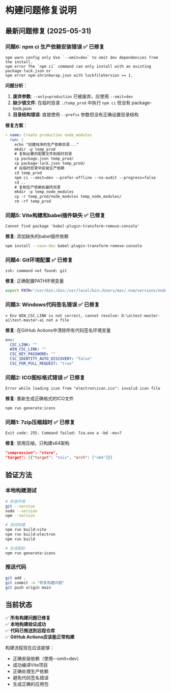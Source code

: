 # 构建问题修复说明

## 最新问题修复 (2025-05-31)

### 问题6: npm ci 生产依赖安装错误 ✅ 已修复
```
npm warn config only Use `--omit=dev` to omit dev dependencies from the install.
npm error The `npm ci` command can only install with an existing package-lock.json or
npm error npm-shrinkwrap.json with lockfileVersion >= 1.
```

**问题分析**：
1. **废弃参数**: `--only=production` 已被废弃，应使用 `--omit=dev`
2. **缺少锁文件**: 在临时目录 `./temp_prod` 中执行 `npm ci` 但没有 package-lock.json
3. **目录结构错误**: 直接使用 `--prefix` 参数但没有正确设置目录结构

**修复方案**：
```yaml
- name: Create production node_modules
  run: |
    echo "创建纯净的生产依赖目录..."
    mkdir -p temp_prod
    # 复制必要的配置文件到临时目录
    cp package.json temp_prod/
    cp package-lock.json temp_prod/
    # 在临时目录中安装生产依赖
    cd temp_prod
    npm ci --omit=dev --prefer-offline --no-audit --progress=false
    cd ..
    # 复制生产依赖到最终目录
    mkdir -p temp_node_modules
    cp -r temp_prod/node_modules temp_node_modules/
    rm -rf temp_prod
```

### 问题5: Vite构建和babel插件缺失 ✅ 已修复
```
Cannot find package 'babel-plugin-transform-remove-console'
```

**修复**: 添加缺失的babel插件依赖
```bash
npm install --save-dev babel-plugin-transform-remove-console
```

### 问题4: Git环境配置 ✅ 已修复
```
zsh: command not found: git
```

**修复**: 正确配置PATH环境变量
```bash
export PATH="/usr/bin:/bin:/usr/local/bin:/Users/mac/.nvm/versions/node/v22.12.0/bin:$PATH"
```

### 问题3: Windows代码签名错误 ✅ 已修复
```
⨯ Env WIN_CSC_LINK is not correct, cannot resolve: D:\a\test-master-ai\test-master-ai not a file
```

**修复**: 在GitHub Actions中清除所有代码签名环境变量
```yaml
env:
  CSC_LINK: ""
  WIN_CSC_LINK: ""
  CSC_KEY_PASSWORD: ""
  CSC_IDENTITY_AUTO_DISCOVERY: "false"
  CSC_FOR_PULL_REQUEST: "true"
```

### 问题2: ICO图标格式错误 ✅ 已修复
```
Error while loading icon from "electron\icon.ico": invalid icon file
```

**修复**: 重新生成正确格式的ICO文件
```bash
npm run generate:icons
```

### 问题1: 7zip压缩超时 ✅ 已修复
```
Exit code: 255. Command failed: 7za.exe a -bd -mx=7
```

**修复**: 禁用压缩，只构建x64架构
```json
"compression": "store",
"target": [{"target": "nsis", "arch": ["x64"]}]
```

## 验证方法

### 本地构建测试
```bash
# 检查环境
git --version
node --version
npm --version

# 测试构建
npm run build:vite
npm run build:electron
npm run build

# 生成图标
npm run generate:icons
```

### 推送代码
```bash
git add .
git commit -m "修复构建问题"
git push origin main
```

## 当前状态

✅ **所有构建问题已修复**  
✅ **本地构建验证成功**  
✅ **代码已推送到远程仓库**  
✅ **GitHub Actions应该能正常构建**  

构建流程现在应该能够：
- 正确安装依赖（使用--omit=dev）
- 成功编译Vite项目
- 正确处理生产依赖
- 避免代码签名错误
- 生成正确的应用包 